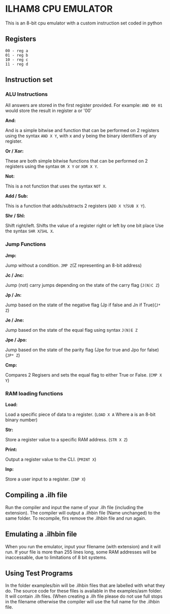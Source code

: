 # ILHAM8 CPU EMULATOR

This is an 8-bit cpu emulator with a custom instruction set
coded in python

## Registers 
```
00 - reg a
01 - reg b
10 - reg c
11 - reg d
```

## Instruction set
### ALU Instructions
All answers are stored in the first register provided.
For example: `AND 00 01` would store the result in register a or '00'

**And:**

And is a simple bitwise and function that can be performed on 2 registers
using the syntax `AND X Y`, with x and y being the binary identifiers of 
any register.

**Or / Xor:**

These are both simple bitwise functions that can be performed on 2 registers using 
the syntax `OR X Y` or `XOR X Y`.

**Not:**

This is a not function that uses the syntax `NOT X`.

**Add / Sub:**

This is a function that adds/subtracts 2 registers (`ADD X Y`/`SUB X Y`).

**Shr / Shl:**

Shift right/left. Shifts the value of a register right or left by one bit place Use the syntax `SHR X`/`SHL X`.

### Jump Functions

**Jmp:**

Jump without a condition. `JMP Z`(Z representing an 8-bit address)

**Jc / Jnc:**

Jump (not) carry jumps depending on the state of the carry flag (`J(N)C Z`)

**Jp / Jn:**

Jump based on the state of the negative flag (Jp if false and Jn if True)(`J* Z`)

**Je / Jne:**

Jump based on the state of the equal flag using syntax `J(N)E Z`

**Jpe / Jpo:**

Jump based on the state of the parity flag (Jpe for true and Jpo for false)(`JP* Z`)

**Cmp:**

Compares 2 Regisers and sets the equal flag to either True or False. (`CMP X Y`)

### RAM loading functions

**Load:**

Load a specific piece of data to a register. (`LOAD X A` Where a is an 8-bit binary number)

**Str:**

Store a register value to a specific RAM address. (`STR X Z`)

**Print:**

Output a register value to the CLI. (`PRINT X`)

**Inp:**

Store a user input to a register. (`INP X`)

## Compiling a .ilh file

Run the compiler and input the name of your .ilh file (including the extension).
The compiler will output a .ilhbin file (Name unchanged) to the same folder. To 
recompile, firs remove the .ilhbin file and run again.

## Emulating a .ilhbin file

When you run the emulator, input your filename (with extension) and it will run. 
If your file is more than 255 lines long, some RAM addresses will be inaccessable, 
due to limitations of 8 bit systems.

## Using Test Programs
In the folder examples/bin will be .ilhbin files that are labelled with what they do.
The source code for these files is available in the examples/asm folder. It will contain
.ilh files. (When creating a .ilh file please do not use full stops in the filename otherwise
the compiler will use the full name for the .ilhbin file.
